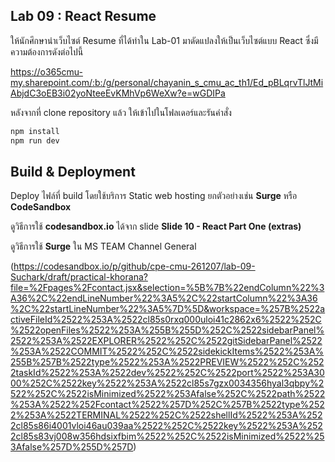 ## Lab 09 : React Resume

ให้นักศึกษานำเว็บไซต์ Resume ที่ได้ทำใน Lab-01 มาดัดแปลงให้เป็นเว็บไซต์แบบ React ซึ่งมีความต้องการดังต่อไปนี้

https://o365cmu-my.sharepoint.com/:b:/g/personal/chayanin_s_cmu_ac_th1/Ed_pBLqrvTlJtMiAbjdC3oEB3i02yoNteeEvKMhVp6WeXw?e=wGDIPa

หลังจากที่ clone repository แล้ว ให้เข้าไปในโฟลเดอร์และรันคำสั่ง

```bash
npm install
npm run dev
```

## Build & Deployment

Deploy ไฟล์ที่ build โดยใช้บริการ Static web hosting ยกตัวอย่างเช่น **Surge** หรือ **CodeSandbox**

ดูวิธีการใช้ **codesandbox.io** ได้จาก slide **Slide 10 - React Part One (extras)**

ดูวิธีการใช้ **Surge** ใน MS TEAM Channel General

(https://codesandbox.io/p/github/cpe-cmu-261207/lab-09-Suchark/draft/practical-khorana?file=%2Fpages%2Fcontact.jsx&selection=%5B%7B%22endColumn%22%3A36%2C%22endLineNumber%22%3A5%2C%22startColumn%22%3A36%2C%22startLineNumber%22%3A5%7D%5D&workspace=%257B%2522activeFileId%2522%253A%2522cl85s0rxq000uloi41c2862x6%2522%252C%2522openFiles%2522%253A%255B%255D%252C%2522sidebarPanel%2522%253A%2522EXPLORER%2522%252C%2522gitSidebarPanel%2522%253A%2522COMMIT%2522%252C%2522sidekickItems%2522%253A%255B%257B%2522type%2522%253A%2522PREVIEW%2522%252C%2522taskId%2522%253A%2522dev%2522%252C%2522port%2522%253A3000%252C%2522key%2522%253A%2522cl85s7gzx0034356hyal3qbpy%2522%252C%2522isMinimized%2522%253Afalse%252C%2522path%2522%253A%2522%252Fcontact%2522%257D%252C%257B%2522type%2522%253A%2522TERMINAL%2522%252C%2522shellId%2522%253A%2522cl85s86i4001vloi46au039aa%2522%252C%2522key%2522%253A%2522cl85s83vj008w356hdsixfbim%2522%252C%2522isMinimized%2522%253Afalse%257D%255D%257D)
